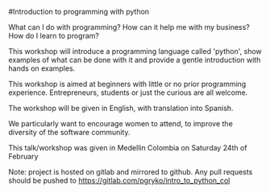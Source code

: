 #Introduction to programming with python

What can I do with programming? How can it help me with my business? How do I learn to program?

This workshop will introduce a programming language called 'python', show examples of what can be done with it and provide a gentle introduction with hands on examples.

This workshop is aimed at beginners with little or no prior programming experience.
Entrepreneurs, students or just the curious are all welcome.

The workshop will be given in English, with translation into Spanish.

We particularly want to encourage women to attend, to improve the diversity of the software community.

This talk/workshop was given in Medellin Colombia on Saturday 24th of February

Note: project is hosted on gitlab and mirrored to github. Any pull requests should be
pushed to https://gitlab.com/pgryko/intro_to_python_col
